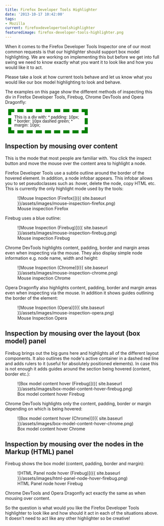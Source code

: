 ```yaml
---
title: Firefox Developer Tools Highlighter
date: '2013-10-17 10:42:00'
tags:
- Mozilla
current: firefoxdevelopertoolshighlighter
featuredimage: firefox-developer-tools-highlighter.png
---
```


When it comes to the Firefox Developer Tools Inspector one of our most common requests is that our highlighter should support box model highlighting. We are working on implementing this but before we get into full swing we need to know exactly what you want it to look like and how you would like it to act.

Please take a look at how current tools behave and let us know what you would like our box model highlighting to look and behave.

The examples on this page show the different methods of inspecting this div in Firefox Developer Tools, Firebug, Chrome DevTools and Opera Dragonfly:

<div style="width: -moz-fit-content; margin: 0px auto;">
  <div style="width:220px; padding:10px; border: 10px dashed green; margin:10px; font: 14px/13px sans-serif;">
    This is a div with:
* padding: 10px;
* border: 10px dashed green;
* margin: 10px;
  </div>
</div>

## Inspection by mousing over content

This is the mode that most people are familiar with. You click the inspect button and move the mouse over the content area to highlight a node.

Firefox Developer Tools use a subtle outline around the border of the hovered element. In addition, a node infobar appears. This infobar allows you to set pseudoclasses such as :hover, delete the node, copy HTML etc. This is currently the only highlight mode used by the tools:

<figure markdown="1">
  ![Mouse Inspection (Firefox)]({{ site.baseurl }}/assets/images/mouse-inspection-firefox.png)
  <figcaption>Mouse inspection Firefox</figcaption>
</figure>

Firebug uses a blue outline:

<figure markdown="1">
  ![Mouse Inspection (Firebug)]({{ site.baseurl }}/assets/images/mouse-inspection-firebug.png)
  <figcaption>Mouse inspection Firebug</figcaption>
</figure>

Chrome DevTools highlights content, padding, border and margin areas even when inspecting via the mouse. They also display simple node information e.g. node name, width and height:

<figure markdown="1">
  ![Mouse Inspection (Chrome)]({{ site.baseurl }}/assets/images/mouse-inspection-chrome.png)
  <figcaption>Mouse inspection Chrome</figcaption>
</figure>

Opera Dragonfly also highlights content, padding, border and margin areas even when inspecting via the mouse. In addition it shows guides outlining the border of the element:

<figure markdown="1">
  ![Mouse Inspection (Opera)]({{ site.baseurl }}/assets/images/mouse-inspection-opera.png)
  <figcaption>Mouse Inspection Opera</figcaption>
</figure>

## Inspection by mousing over the layout (box model) panel

Firebug brings out the big guns here and highlights all of the different layout components. It also outlines the node's active container in a dashed red line and adds rulers to it (useful for absolutely positioned elements). In case this is not enough it adds guides around the section being hovered (content, border etc.):

<figure markdown="1">
  ![Box model content hover (Firebug)]({{ site.baseurl }}/assets/images/box-model-content-hover-firebug.png)
  <figcaption>Box model content hover Firebug</figcaption>
</figure>

Chrome DevTools highlights only the content, padding, border or margin depending on which is being hovered:

<figure markdown="1">
  ![Box model content hover (Chrome)]({{ site.baseurl }}/assets/images/box-model-content-hover-chrome.png)
  <figcaption>Box model content hover Chrome</figcaption>
</figure>

## Inspection by mousing over the nodes in the Markup (HTML) panel

Firebug shows the box model (content, padding, border and margin):

<figure markdown="1">
  ![HTML Panel node hover (Firebug)]({{ site.baseurl }}/assets/images/html-panel-node-hover-firebug.png)
  <figcaption>HTML Panel node hover Firebug</figcaption>
</figure>

Chrome DevTools and Opera Dragonfly act exactly the same as when mousing over content.

So the question is what would you like the Firefox Developer Tools highlighter to look like and how should it act in each of the situations above. It doesn't need to act like any other highlighter so be creative!
